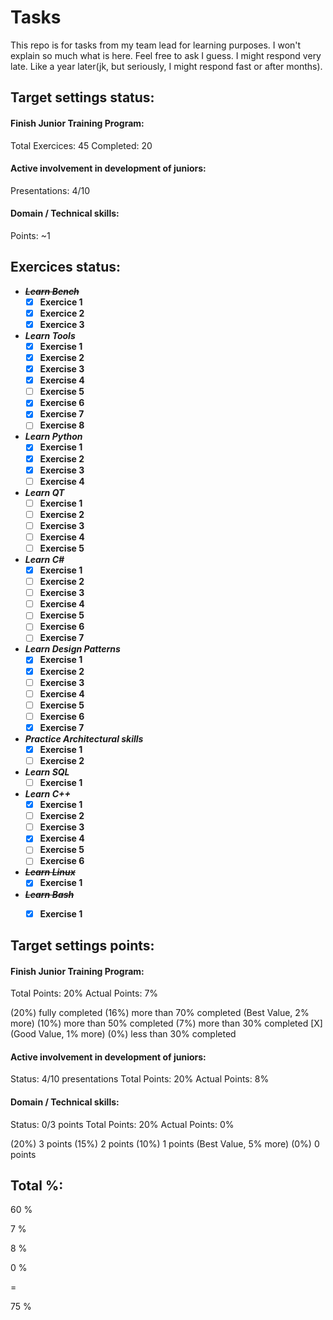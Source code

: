 # Tasks
This repo is for tasks from my team lead for learning purposes. I won't explain so much what is here. Feel free to ask I guess. I might respond very late. Like a year later(jk, but seriously, I might respond fast or after months).
## Target settings status:
#### Finish Junior Training Program:
Total Exercices: 45
Completed: 20
	
#### Active involvement in development of juniors:

Presentations: 4/10

#### Domain / Technical skills:

Points: ~1

	
## Exercices status:

* ~~**_Learn Bench_**~~
	* [x] **Exercice 1**  
	* [x] **Exercice 2**  
	* [x] **Exercice 3**  
	
* **_Learn Tools_**
	* [x] **Exercise 1**
	* [x] **Exercise 2**
	* [x] **Exercise 3**
	* [x] **Exercise 4**
	* [ ] **Exercise 5**
	* [x] **Exercise 6**
	* [x] **Exercise 7**
	* [ ] **Exercise 8**

* **_Learn Python_**
	* [x] **Exercise 1**
	* [x] **Exercise 2**
	* [x] **Exercise 3**
	* [ ] **Exercise 4**
	
* **_Learn QT_**
  * [ ] **Exercise 1**
  * [ ] **Exercise 2**
  * [ ] **Exercise 3**
  * [ ] **Exercise 4**
  * [ ] **Exercise 5**

* **_Learn C#_**
  * [x] **Exercise 1**
  * [ ] **Exercise 2**
  * [ ] **Exercise 3**
  * [ ] **Exercise 4**
  * [ ] **Exercise 5**
  * [ ] **Exercise 6**
  * [ ] **Exercise 7**

* **_Learn Design Patterns_**
  * [x] **Exercise 1**
  * [x] **Exercise 2**
  * [ ] **Exercise 3**
  * [ ] **Exercise 4**
  * [ ] **Exercise 5**
  * [ ] **Exercise 6**
  * [x] **Exercise 7**

* **_Practice Architectural skills_**
	* [x] **Exercise 1**
  * [ ] **Exercise 2**

* **_Learn SQL_**
	* [ ] **Exercise 1**

* **_Learn C++_**
  * [x] **Exercise 1**
  * [ ] **Exercise 2**
  * [ ] **Exercise 3**
  * [x] **Exercise 4**
  * [ ] **Exercise 5**
  * [ ] **Exercise 6**

* **_~~Learn Linux~~_**
	* [x] **Exercise 1**

* **_~~Learn Bash~~_**
	* [x] **Exercise 1**




## Target settings points:
#### Finish Junior Training Program:
Total Points: 20%
Actual Points: 7%

(20%) fully completed
(16%) more than 70% completed	    (Best Value, 2% more)
(10%) more than 50% completed
(7%)  more than 30% completed  	[X] (Good Value, 1% more)
(0%)  less than 30% completed

#### Active involvement in development of juniors:
Status:       	4/10 presentations
Total Points: 	20%
Actual Points: 	8%


#### Domain / Technical skills:
Status:       	0/3 points
Total Points: 	20%
Actual Points: 	0%

(20%) 3 points
(15%) 2 points
(10%) 1 points	(Best Value, 5% more)
(0%)  0 points


## Total %: 

60 %

 7 %
 
 8 %
 
 0 %
   
   =
   
75 %
